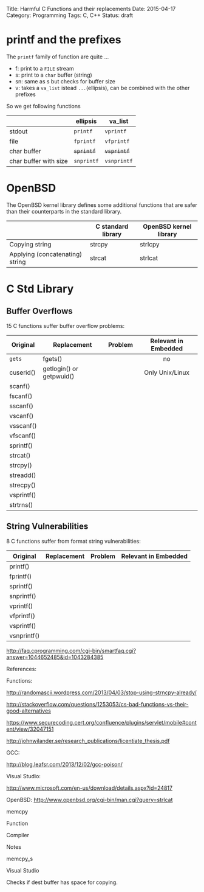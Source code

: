 Title: Harmful C Functions and their replacements
Date: 2015-04-17
Category: Programming
Tags: C, C++
Status: draft


printf and the prefixes
=======================
The `printf` family of function are quite ...

* f: print to a `FILE` stream
* s: print to a  `char` buffer (string)
* sn: same as s but checks for buffer size
* v: takes a `va_list` istead `...`(ellipsis), can be combined with the other prefixes

So we get following functions

|                        | ellipsis             | va_list               |
|------------------------|----------------------|-----------------------|
| stdout                 | `printf`             | `vprintf`             |
| file                   | `fprintf`            | `vfprintf`            |
| char buffer            | <del>`sprintf`</del> | <del>`vsprintf`</del> |
| char buffer with size  | `snprintf`           | `vsnprintf`           |


OpenBSD
=======
The OpenBSD kernel library defines some additional functions that are safer than their counterparts in the standard library.

|                                 | C standard library | OpenBSD kernel library |
|---------------------------------|--------------------|------------------------|
| Copying string                  | strcpy             | strlcpy                |
| Applying (concatenating) string | strcat             | strlcat                |


C Std Library
=============

Buffer Overflows
----------------

15 C functions suffer buffer overflow problems:

| Original    | Replacement               | Problem   | Relevant in Embedded |
|-------------|---------------------------|-----------|:--------------------:|
| `gets`      | fgets()                   |           |         no           |
| cuserid()   | getlogin() or getpwuid()  |           |  Only Unix/Linux     |
| scanf()     |                           |           |                      |
| fscanf()    |                           |           |                      |
| sscanf()    |                           |           |                      |
| vscanf()    |                           |           |                      |
| vsscanf()   |                           |           |                      |
| vfscanf()   |                           |           |                      |
| sprintf()   |                           |           |                      |
| strcat()    |                           |           |                      |
| strcpy()    |                           |           |                      |
| streadd()   |                           |           |                      |
| strecpy()   |                           |           |                      |
| vsprintf()  |                           |           |                      |
| strtrns()   |                           |           |                      |


String Vulnerabilities
----------------------
8 C functions suffer from format string vulnerabilities:

| Original    | Replacement   | Problem   | Relevant in Embedded |
|-------------|---------------|-----------|:--------------------:|
| printf()    |               |           |                      |
| fprintf()   |               |           |                      |
| sprintf()   |               |           |                      |
| snprintf()  |               |           |                      |
| vprintf()   |               |           |                      |
| vfprintf()  |               |           |                      |
| vsprintf()  |               |           |                      |
| vsnprintf() |               |           |                      |
                                                                 
                                                                 

http://faq.cprogramming.com/cgi-bin/smartfaq.cgi?answer=1044652485&id=1043284385



References:

Functions:

http://randomascii.wordpress.com/2013/04/03/stop-using-strncpy-already/

http://stackoverflow.com/questions/1253053/cs-bad-functions-vs-their-good-alternatives

https://www.securecoding.cert.org/confluence/plugins/servlet/mobile#content/view/32047151

http://johnwilander.se/research_publications/licentiate_thesis.pdf

GCC:

http://blog.leafsr.com/2013/12/02/gcc-poison/

Visual Studio:

http://www.microsoft.com/en-us/download/details.aspx?id=24817

OpenBSD:
http://www.openbsd.org/cgi-bin/man.cgi?query=strlcat






memcpy


Function


Compiler


Notes

memcpy_s


Visual Studio


Checks if dest buffer has space for copying.
